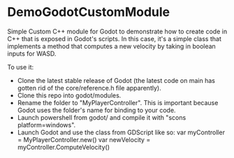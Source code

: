 # DemoGodotCustomModule

Simple Custom C++ module for Godot to demonstrate how to create code in C++ that is exposed in Godot's scripts.
In this case, it's a simple class that implements a method that computes a new velocity by taking in boolean inputs for WASD.

To use it:
- Clone the latest stable release of Godot (the latest code on main has gotten rid of the core/reference.h file apparently).
- Clone this repo into godot/modules.
- Rename the folder to "MyPlayerController". This is important because Godot uses the folder's name for binding to your code.
- Launch powershell from godot/ and compile it with "scons platform=windows".
- Launch Godot and use the class from GDScript like so:
	var myController = MyPlayerController.new()
	var newVelocity = myController.ComputeVelocity(<inputs here>)